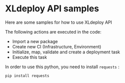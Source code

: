 # XLdeploy API samples 
Here are some samples for how to use XLdeploy API

The following actions are executed in the code:
- Import a new package 
- Create new CI (Infrastructure, Environment)
- Initialize, map, validate and create a deployment task
- Execute this task

In order to use this python, you need to install ```requests``` :

```
pip install requests
``` 

